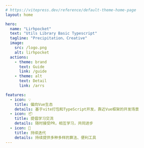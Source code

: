 ```yaml
---
# https://vitepress.dev/reference/default-theme-home-page
layout: home

hero:
  name: "Lirhpocket"
  text: "Utils Library Basic Typescript"
  tagline: "Precipitation、Creative"
  image:
    src: /logo.png
    alt: lirhpocket
  actions:
    - theme: brand
      text: Guide
      link: /guide
    - theme: alt
      text: Detail
      link: /arrs

features:
  - icon: 💡
    title: 偏向Vue生态
    details: 基于vite打包和TypeScript开发，靠近Vue框架的开发场景
  - icon: 📦
    title: 提倡学习交流
    details: 随时接受PR，相互学习，共同进步
  - icon: 🔖
    title: 持续迭代
    details: 持续提供多种多样的算法、便利工具
---
```

